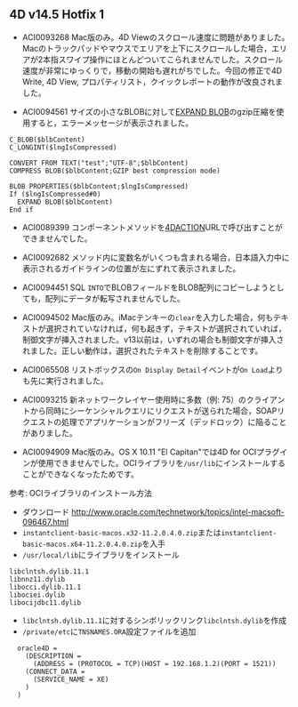 4D v14.5 Hotfix 1
---
* ACI0093268 Mac版のみ。4D Viewのスクロール速度に問題がありました。Macのトラックパッドやマウスでエリアを上下にスクロールした場合，エリアが2本指スワイプ操作にほとんどついてこられませんでした。スクロール速度が非常にゆっくりで，移動の開始も遅れがちでした。今回の修正で4D Write, 4D View, プロパティリスト，クイックレポートの動作が改良されました。

* ACI0094561 サイズの小さなBLOBに対して[EXPAND BLOB](http://doc.4d.com/4Dv15/4D/15.1/EXPAND-BLOB.301-2686170.ja.html)のgzip圧縮を使用すると，エラーメッセージが表示されました。

```
C_BLOB($blbContent)
C_LONGINT($lngIsCompressed)

CONVERT FROM TEXT("test";"UTF-8";$blbContent)
COMPRESS BLOB($blbContent;GZIP best compression mode)

BLOB PROPERTIES($blbContent;$lngIsCompressed)
If ($lngIsCompressed#0)
  EXPAND BLOB($blbContent)
End if
```

* ACI0089399 コンポーネントメソッドを[4DACTION](http://doc.4d.com/4Dv15/4D/15.1/URLs-and-Form-Actions.300-2685147.ja.html)URLで呼び出すことができませんでした。

* ACI0092682 メソッド内に変数名がいくつも含まれる場合，日本語入力中に表示されるガイドラインの位置が左にずれて表示されました。

* ACI0094451 SQL ``INTO``でBLOBフィールドをBLOB配列にコピーしようとしても，配列にデータが転写されませんでした。

* ACI0094502 Mac版のみ。iMacテンキーの``clear``を入力した場合，何もテキストが選択されていなければ，何も起きず，テキストが選択されていれば，制御文字が挿入されました。v13以前は，いずれの場合も制御文字が挿入されました。正しい動作は，選択されたテキストを削除することです。

* ACI0065508 リストボックスの``On Display Detail``イベントが``On Load``よりも先に実行されました。

* ACI0093215 新ネットワークレイヤー使用時に多数（例: 75）のクライアントから同時にシーケンシャルクエリにリクエストが送られた場合，SOAPリクエストの処理でアプリケーションがフリーズ（デッドロック）に陥ることがありました。

* ACI0094909 Mac版のみ。OS X 10.11 "El Capitan"では4D for OCIプラグインが使用できませんでした。OCIライブラリを``/usr/lib``にインストールすることができなくなったためです。

参考: OCIライブラリのインストール方法

* ダウンロード http://www.oracle.com/technetwork/topics/intel-macsoft-096467.html
* ``instantclient-basic-macos.x32-11.2.0.4.0.zip``または``instantclient-basic-macos.x64-11.2.0.4.0.zip``を入手
* ``/usr/local/lib``にライブラリをインストール
```
libclntsh.dylib.11.1
libnnz11.dylib
libocci.dylib.11.1
libociei.dylib
libocijdbc11.dylib
```
* ``libclntsh.dylib.11.1``に対するシンボリックリンク``libclntsh.dylib``を作成
* ``/private/etc``に``TNSNAMES.ORA``設定ファイルを追加

```
  oracle4D =
    (DESCRIPTION =
      (ADDRESS = (PROTOCOL = TCP)(HOST = 192.168.1.2)(PORT = 1521))
    (CONNECT_DATA =
      (SERVICE_NAME = XE)
    )
  )
```
